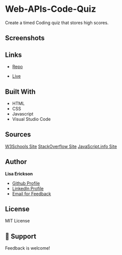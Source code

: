 # Web-APIs-Code-Quiz

Create a timed Coding quiz that stores high scores.

## Screenshots


## Links

- [Repo](https://github.com/lisaericksoncoding/Web-APIs-Code-Quiz "Web-APIs-Code-Quiz Repo")

- [Live](https://lisaericksoncoding.github.io/Web-APIs-Code-Quiz "Live View")

## Built With

- HTML
- CSS
- Javascript
- Visual Studio Code

## Sources

[W3Schools Site](https://www.w3schools.com "W3Schools")
[StackOverflow Site](https://stackoverflow.com/ "Stack Overflow")
[JavaScript.info Site](https://javascript.info/ "JavaScript.info")

## Author

**Lisa Erickson**

- [Github Profile](https://github.com/lisaericksoncoding "Lisa Erickson")
- [LinkedIn Profile](https://www.linkedin.com/in/lisalerickson/ "Lisa Erickson")
- [Email for Feedback](mailto:erickson.l.lisa@gmail.com?subject=Feedback "Feedback")

## License

MIT License

## 🤝 Support

Feedback is welcome!
